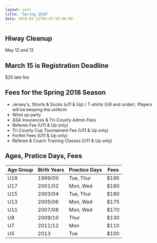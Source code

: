 ```yaml
---
layout: post
title: "Spring 2018"
date: 2018-01-22T09:47:59-06:00
---
```


## Hiway Cleanup 
May 12 and 13

## March 15 is Registration Deadline
$25 late fee

## Fees for the Spring 2018 Season

- Jersey's, Shorts & Socks (u11 & Up) / T-shirts (U9 and under). Players will be keeping the uniform
- Wind up party
- ASA Insurances & Tri-County Admin Fees
- Referee Fee (U11 & Up only)
- Tri County Cup Tournament Fee (U11 & Up only)
- Forfeit Fees (U11 & Up only)
- Referee & Coach Training Classes (U11 & Up only)


## Ages, Pratice Days, Fees

Age Group | Birth Years | Practice Days | Fees
----------|------------ | ----------------|----
U19 | 1999/00 | Tue, Thur | $195
U17 | 2001/02 | Mon, Wed | $190
U15 | 2003/04 | Tue, Thur | $180
U13 | 2005/06 | Mon, Wed | $175
U11 | 2007/08 | Mon, Wed | $170
U9 | 2009/10 | Thur | $130
U7 | 2011/12 | Mon | $110
U5 | 2013 | Tue | $100
